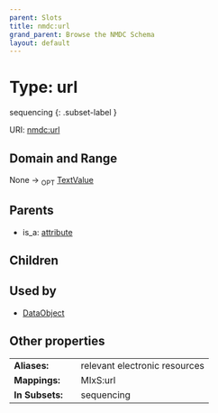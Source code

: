 ```yaml
---
parent: Slots
title: nmdc:url
grand_parent: Browse the NMDC Schema
layout: default
---
```


# Type: url

sequencing
{: .subset-label }




URI: [nmdc:url](https://microbiomedata/meta/url)

## Domain and Range

None ->  <sub>OPT</sub> [TextValue](TextValue.md)

## Parents

 *  is_a: [attribute](attribute.md)

## Children


## Used by

 * [DataObject](DataObject.md)

## Other properties

|  |  |  |
| --- | --- | --- |
| **Aliases:** | | relevant electronic resources |
| **Mappings:** | | MIxS:url |
| **In Subsets:** | | sequencing |

